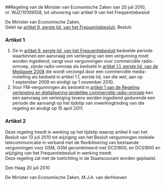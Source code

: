 <meta http-equiv='Content-Type' content='text/html; charset=utf-8' />

##Regeling van de Minister van Economische Zaken van 20 juli 2010, nr. WJZ/10109558, tot uitvoering van artikel 9 van het Frequentiebesluit

De Minister van Economische Zaken,  
Gelet op [artikel 9, eerste lid, van het Frequentiebesluit](../../../../../../../AMvB/frequentiebesluit/BWBR0009997/README.md);
Besluit:    

### Artikel  1  

1.  De in [artikel 9, eerste lid, van het Frequentiebesluit](../../../../../../../AMvB/frequentiebesluit/BWBR0009997/README.md) bedoelde periode waarbinnen een aanvraag om verlenging van een vergunning moet worden ingediend, vangt voor vergunningen voor commerciële radio-omroep, zijnde radio-omroep als bedoeld in [artikel 1.1, eerste lid, van de Mediawet 2008](../../../../../../../wet/mediawet/2008/BWBR0025028/README.md) die wordt verzorgd door een commerciële media-instelling als bedoeld in artikel 1.1, eerste lid, van die wet, aan op 1 september 2009 en eindigt op 1 november 2010.   
2.  Voor FM-vergunningen als bedoeld in [artikel 1 van de Regeling verlenging en digitalisering landelijke commerciële radio-omroep](../../../../../../../ministeriele-regeling/regeling/verlenging/en/digitalisering/landelijke/commerciële/radio-omroep/BWBR0029751/README.md) kan een aanvraag om verlenging tevens worden ingediend gedurende een periode die aanvangt op het tijdstip van inwerkingtreding van die regeling en eindigt op 15 april 2011.   

### Artikel  2  

Deze regeling treedt in werking op het tijdstip waarop artikel II van het Besluit van 13 juli 2010 tot wijziging van het Besluit vergunningen mobiele telecommunicatie in verband met de flexibilisering van bestaande vergunningen voor GSM, GSM gecombineerd met DCS1800, en DCS1800 en wijziging van het Frequentiebesluit in werking treedt.  
Deze regeling zal met de toelichting in de Staatscourant worden geplaatst.   

Den Haag 
20 juli 2010   

De 
Minister van Economische Zaken,
M.J.A. van derHoeven   
